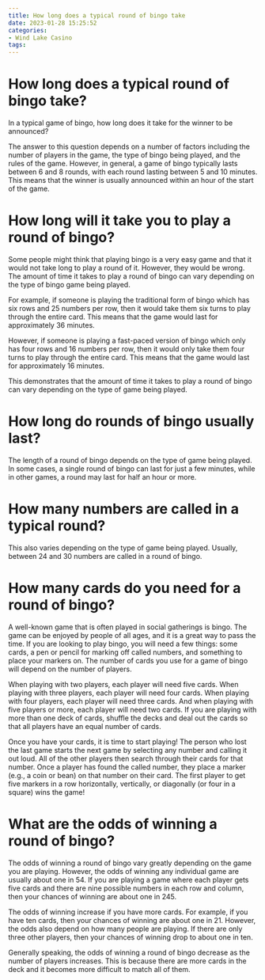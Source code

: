 ```yaml
---
title: How long does a typical round of bingo take
date: 2023-01-28 15:25:52
categories:
- Wind Lake Casino
tags:
---
```



#  How long does a typical round of bingo take?

In a typical game of bingo, how long does it take for the winner to be announced?

The answer to this question depends on a number of factors including the number of players in the game, the type of bingo being played, and the rules of the game. However, in general, a game of bingo typically lasts between 6 and 8 rounds, with each round lasting between 5 and 10 minutes. This means that the winner is usually announced within an hour of the start of the game.

#  How long will it take you to play a round of bingo?

Some people might think that playing bingo is a very easy game and that it would not take long to play a round of it. However, they would be wrong. The amount of time it takes to play a round of bingo can vary depending on the type of bingo game being played.

For example, if someone is playing the traditional form of bingo which has six rows and 25 numbers per row, then it would take them six turns to play through the entire card. This means that the game would last for approximately 36 minutes.

However, if someone is playing a fast-paced version of bingo which only has four rows and 16 numbers per row, then it would only take them four turns to play through the entire card. This means that the game would last for approximately 16 minutes.

This demonstrates that the amount of time it takes to play a round of bingo can vary depending on the type of game being played.

#  How long do rounds of bingo usually last?

The length of a round of bingo depends on the type of game being played. In some cases, a single round of bingo can last for just a few minutes, while in other games, a round may last for half an hour or more.

# How many numbers are called in a typical round?

This also varies depending on the type of game being played. Usually, between 24 and 30 numbers are called in a round of bingo.

#  How many cards do you need for a round of bingo?

A well-known game that is often played in social gatherings is bingo. The game can be enjoyed by people of all ages, and it is a great way to pass the time. If you are looking to play bingo, you will need a few things: some cards, a pen or pencil for marking off called numbers, and something to place your markers on. The number of cards you use for a game of bingo will depend on the number of players.

When playing with two players, each player will need five cards. When playing with three players, each player will need four cards. When playing with four players, each player will need three cards. And when playing with five players or more, each player will need two cards. If you are playing with more than one deck of cards, shuffle the decks and deal out the cards so that all players have an equal number of cards.

Once you have your cards, it is time to start playing! The person who lost the last game starts the next game by selecting any number and calling it out loud. All of the other players then search through their cards for that number. Once a player has found the called number, they place a marker (e.g., a coin or bean) on that number on their card. The first player to get five markers in a row horizontally, vertically, or diagonally (or four in a square) wins the game!

#  What are the odds of winning a round of bingo?

The odds of winning a round of bingo vary greatly depending on the game you are playing. However, the odds of winning any individual game are usually about one in 54. If you are playing a game where each player gets five cards and there are nine possible numbers in each row and column, then your chances of winning are about one in 245.

The odds of winning increase if you have more cards. For example, if you have ten cards, then your chances of winning are about one in 21. However, the odds also depend on how many people are playing. If there are only three other players, then your chances of winning drop to about one in ten.

Generally speaking, the odds of winning a round of bingo decrease as the number of players increases. This is because there are more cards in the deck and it becomes more difficult to match all of them.